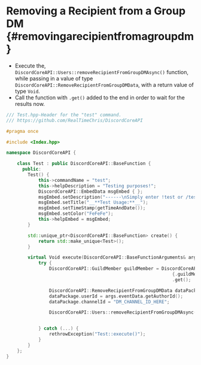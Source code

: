 Removing a Recipient from a Group DM {#removingarecipientfromagroupdm}
============
- Execute the, `DiscordCoreAPI::Users::removeRecipientFromGroupDMAsync()` function, while passing in a value of type `DiscordCoreAPI::RemoveRecipientFromGroupDMData`, with a return value of type `Void`.
- Call the function with `.get()` added to the end in order to wait for the results now.

```cpp
/// Test.hpp-Header for the "test" command.
/// https://github.com/RealTimeChris/DiscordCoreAPI

#pragma once

#include <Index.hpp>

namespace DiscordCoreAPI {

	class Test : public DiscordCoreAPI::BaseFunction {
	  public:
		Test() {
			this->commandName = "test";
			this->helpDescription = "Testing purposes!";
			DiscordCoreAPI::EmbedData msgEmbed { };
			msgEmbed.setDescription("------\nSimply enter !test or /test!\n------");
			msgEmbed.setTitle("__**Test Usage:**__");
			msgEmbed.setTimeStamp(getTimeAndDate());
			msgEmbed.setColor("FeFeFe");
			this->helpEmbed = msgEmbed;
		}

		std::unique_ptr<DiscordCoreAPI::BaseFunction> create() {
			return std::make_unique<Test>();
		}

		virtual Void execute(DiscordCoreAPI::BaseFunctionArguments& args) {
			try {
				DiscordCoreAPI::GuildMember guildMember = DiscordCoreAPI::GuildMembers::getCachedGuildMemberAsync(
															  {.guildMemberId = args.eventData.getAuthorId(), .guildId = args.eventData.getGuildId()})
															  .get();

				DiscordCoreAPI::RemoveRecipientFromGroupDMData dataPackage;
				dataPackage.userId = args.eventData.getAuthorId();
				dataPackage.channelId = "DM_CHANNEL_ID_HERE";

				DiscordCoreAPI::Users::removeRecipientFromGroupDMAsync(dataPackage).get();


			} catch (...) {
				rethrowException("Test::execute()");
			}
		}
	};
}
```
